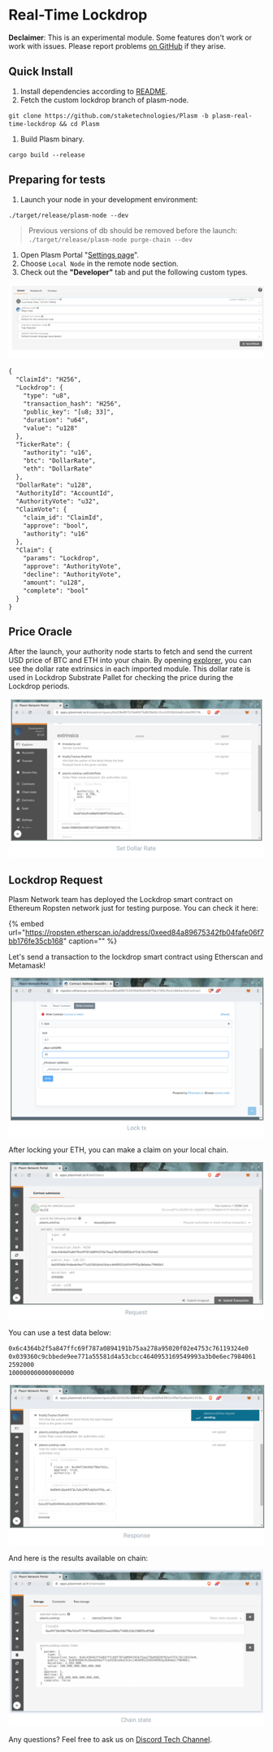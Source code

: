 # Real-Time Lockdrop

**Declaimer**: This is an experimental module. Some features don't work or work with issues. Please report problems [on GitHub](https://github.com/staketechnologies/Plasm/issues/new/choose) if they arise.

## Quick Install

1. Install dependencies according to [README](https://github.com/staketechnologies/Plasm/tree/plasm-real-time-lockdrop#building-from-source).
2. Fetch the custom lockdrop branch of plasm-node.

```text
git clone https://github.com/staketechnologies/Plasm -b plasm-real-time-lockdrop && cd Plasm
```

1. Build Plasm binary.

```text
cargo build --release
```

## Preparing for tests

1. Launch your node in your development environment:

```text
./target/release/plasm-node --dev
```

> Previous versions of db should be removed before the launch: `./target/release/plasm-node purge-chain --dev`

1. Open Plasm Portal "[Settings page](https://apps.plasmnet.io/#/settings)".
2. Choose `Local Node` in the remote node section.
3. Check out the **"Developer"** tab and put the following custom types.

![](../../.gitbook/assets/sukurnshotto-2020-05-31-174451png%20%281%29.png)

```text
{
  "ClaimId": "H256",
  "Lockdrop": {
    "type": "u8",
    "transaction_hash": "H256",
    "public_key": "[u8; 33]",
    "duration": "u64",
    "value": "u128"
  },
  "TickerRate": {
    "authority": "u16",
    "btc": "DollarRate",
    "eth": "DollarRate"
  },
  "DollarRate": "u128",
  "AuthorityId": "AccountId",
  "AuthorityVote": "u32",
  "ClaimVote": {
    "claim_id": "ClaimId",
    "approve": "bool",
    "authority": "u16"
  },
  "Claim": {
    "params": "Lockdrop",
    "approve": "AuthorityVote",
    "decline": "AuthorityVote",
    "amount": "u128",
    "complete": "bool"
  }
}
```

## Price Oracle

After the launch, your authority node starts to fetch and send the current USD price of BTC and ETH into your chain. By opening [explorer](https://apps.plasmnet.io/#/explorer), you can see the dollar rate extrinsics in each imported module. This dollar rate is used in Lockdrop Substrate Pallet for checking the price during the Lockdrop periods.

![](../../.gitbook/assets/sukurnshotto-2020-05-31-174351png%20%283%29%20%283%29.png)

## Lockdrop Request

Plasm Network team has deployed the Lockdrop smart contract on Ethereum Ropsten network just for testing purpose. You can check it here:

{% embed url="https://ropsten.etherscan.io/address/0xeed84a89675342fb04fafe06f7bb176fe35cb168" caption="" %}

Let's send a transaction to the lockdrop smart contract using Etherscan and Metamask!

![](../../.gitbook/assets/sukurnshotto-2020-05-31-174357png%20%282%29%20%282%29.png)

After locking your ETH, you can make a claim on your local chain.

![](../../.gitbook/assets/sukurnshotto-2020-05-31-174402png%20%282%29.png)

You can use a test data below:

```text
0x6c4364b2f5a847ffc69f787a0894191b75aa278a95020f02e4753c76119324e0
0x039360c9cbbede9ee771a55581d4a53cbcc4640953169549993a3b0e6ec7984061
2592000
100000000000000000
```

![](../../.gitbook/assets/sukurnshotto-2020-05-31-174408png%20%282%29%20%281%29.png)

And here is the results available on chain:

![](../../.gitbook/assets/sukurnshotto-2020-05-31-174413png%20%282%29.png)

Any questions? Feel free to ask us on [Discord Tech Channel](https://discord.gg/Z3nC9U4).


